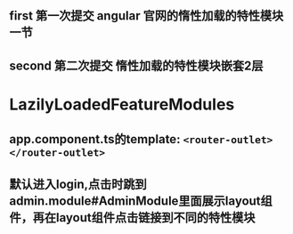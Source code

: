 ## first 第一次提交   angular 官网的惰性加载的特性模块一节
## second 第二次提交   惰性加载的特性模块嵌套2层
# LazilyLoadedFeatureModules
## app.component.ts的template: `<router-outlet></router-outlet>`
## 默认进入login,点击时跳到admin.module#AdminModule里面展示layout组件，再在layout组件点击链接到不同的特性模块

